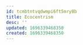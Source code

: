 ```yaml
---
id: tcmbtntvqdwmpi6ft5mry8b
title: Ecocentrism
desc: ''
updated: 1696339468350
created: 1696339468350
---
```

